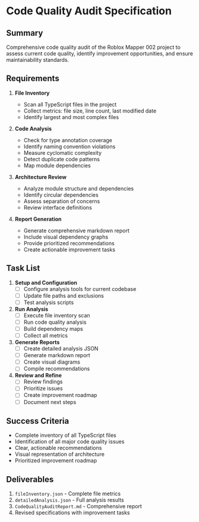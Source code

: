 # Code Quality Audit Specification

## Summary

Comprehensive code quality audit of the Roblox Mapper 002 project to assess current code quality, identify improvement opportunities, and ensure maintainability standards.

## Requirements

1. **File Inventory**
   - Scan all TypeScript files in the project
   - Collect metrics: file size, line count, last modified date
   - Identify largest and most complex files

2. **Code Analysis**
   - Check for type annotation coverage
   - Identify naming convention violations
   - Measure cyclomatic complexity
   - Detect duplicate code patterns
   - Map module dependencies

3. **Architecture Review**
   - Analyze module structure and dependencies
   - Identify circular dependencies
   - Assess separation of concerns
   - Review interface definitions

4. **Report Generation**
   - Generate comprehensive markdown report
   - Include visual dependency graphs
   - Provide prioritized recommendations
   - Create actionable improvement tasks

## Task List

1. **Setup and Configuration**
   - [ ] Configure analysis tools for current codebase
   - [ ] Update file paths and exclusions
   - [ ] Test analysis scripts

2. **Run Analysis**
   - [ ] Execute file inventory scan
   - [ ] Run code quality analysis
   - [ ] Build dependency maps
   - [ ] Collect all metrics

3. **Generate Reports**
   - [ ] Create detailed analysis JSON
   - [ ] Generate markdown report
   - [ ] Create visual diagrams
   - [ ] Compile recommendations

4. **Review and Refine**
   - [ ] Review findings
   - [ ] Prioritize issues
   - [ ] Create improvement roadmap
   - [ ] Document next steps

## Success Criteria

- Complete inventory of all TypeScript files
- Identification of all major code quality issues
- Clear, actionable recommendations
- Visual representation of architecture
- Prioritized improvement roadmap

## Deliverables

1. `fileInventory.json` - Complete file metrics
2. `detailedAnalysis.json` - Full analysis results
3. `CodeQualityAuditReport.md` - Comprehensive report
4. Revised specifications with improvement tasks